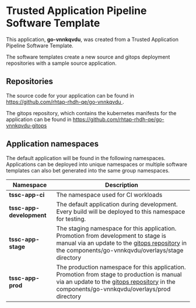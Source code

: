 # Trusted Application Pipeline Software Template

This application, **go-vnnkqvdu**, was created from a Trusted Application Pipeline Software Template.

The software templates create a new source and gitops deployment repositories with a sample source application. 

## Repositories

The source code for your application can be found in [https://github.com/rhtap-rhdh-qe/go-vnnkqvdu ](https://github.com/rhtap-rhdh-qe/go-vnnkqvdu ).
 
The gitops repository, which contains the kubernetes manifests for the application can be found in 
[https://github.com/rhtap-rhdh-qe/go-vnnkqvdu-gitops ](https://github.com/rhtap-rhdh-qe/go-vnnkqvdu-gitops ) 

## Application namespaces 

The default application will be found in the following namespaces. Applications can be deployed into unique namespaces or multiple software templates can also bet generated into the same group namespaces.  

|  Namespace   |  Description   |  
| -------- | -------- |
| **tssc-app-ci** | The namespace used for CI workloads |
| **tssc-app-development** | The default application during development. Every build will be deployed to this namespace for testing. |
| **tssc-app-stage** | The staging namespace for this application. Promotion from development to stage is manual via an update to the [gitops repository](https://github.com/rhtap-rhdh-qe/go-vnnkqvdu-gitops ) in the components/go-vnnkqvdu/overlays/stage directory |
| **tssc-app-prod** | The production namespace for this application. Promotion from stage to production is manual via an update to the [gitops repository](https://github.com/rhtap-rhdh-qe/go-vnnkqvdu-gitops ) in the components/go-vnnkqvdu/overlays/prod directory |